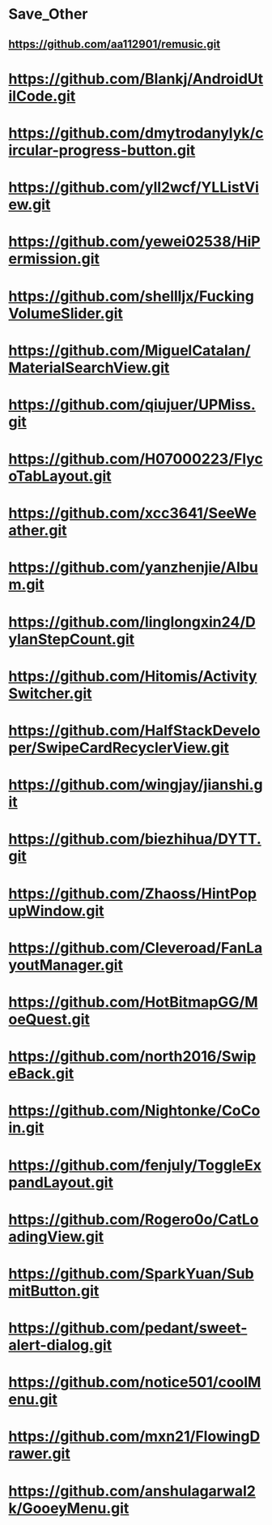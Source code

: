 # Save_Other

## https://github.com/aa112901/remusic.git

# https://github.com/Blankj/AndroidUtilCode.git

# https://github.com/dmytrodanylyk/circular-progress-button.git

# https://github.com/yll2wcf/YLListView.git

# https://github.com/yewei02538/HiPermission.git

# https://github.com/shellljx/FuckingVolumeSlider.git

# https://github.com/MiguelCatalan/MaterialSearchView.git

# https://github.com/qiujuer/UPMiss.git

# https://github.com/H07000223/FlycoTabLayout.git

# https://github.com/xcc3641/SeeWeather.git

# https://github.com/yanzhenjie/Album.git

# https://github.com/linglongxin24/DylanStepCount.git

# https://github.com/Hitomis/ActivitySwitcher.git

# https://github.com/HalfStackDeveloper/SwipeCardRecyclerView.git

# https://github.com/wingjay/jianshi.git

# https://github.com/biezhihua/DYTT.git

# https://github.com/Zhaoss/HintPopupWindow.git

# https://github.com/Cleveroad/FanLayoutManager.git

# https://github.com/HotBitmapGG/MoeQuest.git

# https://github.com/north2016/SwipeBack.git

# https://github.com/Nightonke/CoCoin.git

# https://github.com/fenjuly/ToggleExpandLayout.git

# https://github.com/Rogero0o/CatLoadingView.git

# https://github.com/SparkYuan/SubmitButton.git

# https://github.com/pedant/sweet-alert-dialog.git

# https://github.com/notice501/coolMenu.git

# https://github.com/mxn21/FlowingDrawer.git

# https://github.com/anshulagarwal2k/GooeyMenu.git
